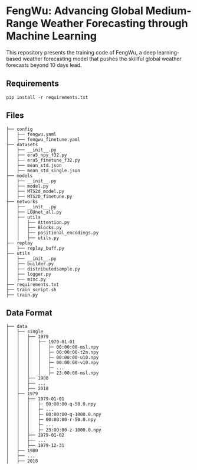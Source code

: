 # FengWu: Advancing Global Medium-Range Weather Forecasting through Machine Learning

This repository presents the training code of FengWu, a deep learning-based weather forecasting model that pushes the skillful global weather forecasts beyond 10 days lead. 

## Requirements

```
pip install -r requirements.txt
```

## Files

```plain
├── config
│   ├── fengwu.yaml
│   ├── fengwu_finetune.yaml
├── datasets
│   ├── __init__.py
│   ├── era5_npy_f32.py
│   ├── era5_finetune_f32.py
│   ├── mean_std.json
│   ├── mean_std_single.json
├── models
│   ├── __init__.py
│   ├── model.py
│   ├── MTS2d_model.py
│   ├── MTS2D_finetune.py
├── networks
│   ├── __init__.py
│   ├── LGUnet_all.py
│   ├── utils
│   │   ├── Attention.py
│   │   ├── Blocks.py
│   │   ├── positional_encodings.py
│   │   ├── utils.py
├── replay
│   ├── replay_buff.py
├── utils
│   ├── __init__.py
│   ├── builder.py
│   ├── distributedsample.py
│   ├── logger.py
│   ├── misc.py
├── requirements.txt
├── train_script.sh
├── train.py
```

## Data Format

```plain
├── data
│   ├── single
│   │   ├── 1979
│   │   │   ├── 1979-01-01
│   │   │   │   ├─ 00:00:00-msl.npy
│   │   │   │   ├─ 00:00:00-t2m.npy
│   │   │   │   ├─ 00:00:00-u10.npy
│   │   │   │   ├─ 00:00:00-v10.npy
│   │   │   │   ├─ ...
│   │   │   │   ├─ 23:00:00-msl.npy
│   │   ├── 1980
│   │   ├── ...
│   │   ├── 2018
│   ├── 1979
│   │   ├── 1979-01-01
│   │   │   ├─ 00:00:00-q-50.0.npy
│   │   │   ├─ ...
│   │   │   ├─ 00:00:00-q-1000.0.npy
│   │   │   ├─ 00:00:00-r-50.0.npy
│   │   │   ├─ ...
│   │   │   ├─ 23:00:00-z-1000.0.npy
│   │   ├── 1979-01-02
│   │   ├── ...
│   │   ├── 1979-12-31
│   ├── 1980
│   ├── ...
│   ├── 2018
```

